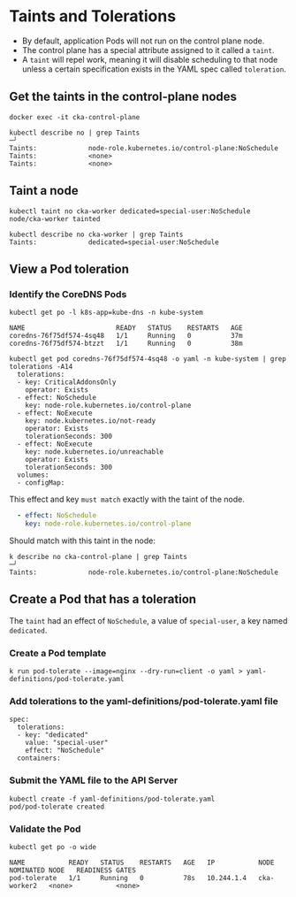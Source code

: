 # Taints and Tolerations

- By default, application Pods will not run on the control plane node. 
- The control plane has a special attribute assigned to it called a `taint`.
- A `taint` will repel work, meaning it will disable scheduling to that node unless a certain specification exists in the YAML spec called `toleration`.

## Get the taints in the control-plane nodes

```shell
docker exec -it cka-control-plane
```

```shell
kubectl describe no | grep Taints                                                                                                                                            ─╯
Taints:             node-role.kubernetes.io/control-plane:NoSchedule
Taints:             <none>
Taints:             <none>
```

## Taint a node

```shell
kubectl taint no cka-worker dedicated=special-user:NoSchedule
node/cka-worker tainted
```

```shell
kubectl describe no cka-worker | grep Taints
Taints:             dedicated=special-user:NoSchedule
```

## View a Pod toleration

### Identify the CoreDNS Pods

```shell
kubectl get po -l k8s-app=kube-dns -n kube-system

NAME                       READY   STATUS    RESTARTS   AGE
coredns-76f75df574-4sq48   1/1     Running   0          37m
coredns-76f75df574-btzzt   1/1     Running   0          38m
```

```shell
kubectl get pod coredns-76f75df574-4sq48 -o yaml -n kube-system | grep tolerations -A14
  tolerations:
  - key: CriticalAddonsOnly
    operator: Exists
  - effect: NoSchedule
    key: node-role.kubernetes.io/control-plane
  - effect: NoExecute
    key: node.kubernetes.io/not-ready
    operator: Exists
    tolerationSeconds: 300
  - effect: NoExecute
    key: node.kubernetes.io/unreachable
    operator: Exists
    tolerationSeconds: 300
  volumes:
  - configMap:
```

This effect and key `must match` exactly with the taint of the node.

```yaml
  - effect: NoSchedule
    key: node-role.kubernetes.io/control-plane
```

Should match with this taint in the node:

```shell
k describe no cka-control-plane | grep Taints                                                                                                                                      ─╯
Taints:             node-role.kubernetes.io/control-plane:NoSchedule
```

## Create a Pod that has a toleration

The `taint` had an effect of `NoSchedule`, a value of `special-user`, a key named `dedicated`.

### Create a Pod template

```shell
k run pod-tolerate --image=nginx --dry-run=client -o yaml > yaml-definitions/pod-tolerate.yaml
```

### Add tolerations to the yaml-definitions/pod-tolerate.yaml file

```shell
spec:
  tolerations:
  - key: "dedicated"
    value: "special-user"
    effect: "NoSchedule"
  containers:
```

### Submit the YAML file to the API Server

```shell
kubectl create -f yaml-definitions/pod-tolerate.yaml
pod/pod-tolerate created
```

### Validate the Pod

```shell
kubectl get po -o wide

NAME           READY   STATUS    RESTARTS   AGE   IP           NODE          NOMINATED NODE   READINESS GATES
pod-tolerate   1/1     Running   0          78s   10.244.1.4   cka-worker2   <none>           <none>
```